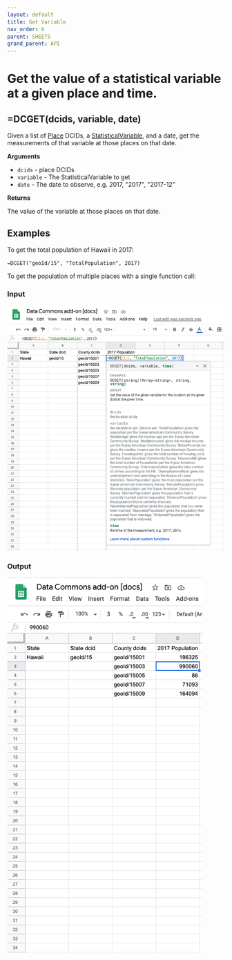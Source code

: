 ```yaml
---
layout: default
title: Get Variable
nav_order: 6
parent: SHEETS
grand_parent: API
---
```


# Get the value of a statistical variable at a given place and time.

## =DCGET(dcids, variable, date)

Given a list of [Place](https://browser.datacommons.org/kg?dcid=Place) DCIDs, a [StatisticalVariable](https://browser.datacommons.org/kg?dcid=StatisticalVariable), and a date, get the measurements of that variable at those places on that date.

**Arguments**
*   `dcids` - place DCIDs
*   `variable` - The StatisticalVariable to get
*   `date` - The date to observe, e.g. 2017, "2017", "2017-12"

**Returns**

The value of the variable at those places on that date.

## Examples

To get the total population of Hawaii in 2017:

```
=DCGET("geoId/15", "TotalPopulation", 2017)
```

To get the population of multiple places with a single function call:

### Input

![](/assets/sheets_get_variable_input.png)

### Output

![](/assets/sheets_get_variable_output.png)
